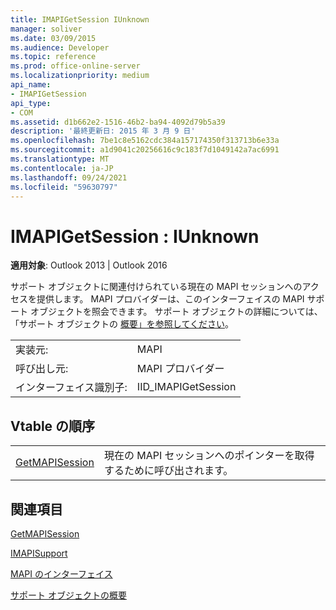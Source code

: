 ```yaml
---
title: IMAPIGetSession IUnknown
manager: soliver
ms.date: 03/09/2015
ms.audience: Developer
ms.topic: reference
ms.prod: office-online-server
ms.localizationpriority: medium
api_name:
- IMAPIGetSession
api_type:
- COM
ms.assetid: d1b662e2-1516-46b2-ba94-4092d79b5a39
description: '最終更新日: 2015 年 3 月 9 日'
ms.openlocfilehash: 7be1c8e5162cdc384a157174350f313713b6e33a
ms.sourcegitcommit: a1d9041c20256616c9c183f7d1049142a7ac6991
ms.translationtype: MT
ms.contentlocale: ja-JP
ms.lasthandoff: 09/24/2021
ms.locfileid: "59630797"
---
```

# <a name="imapigetsession--iunknown"></a>IMAPIGetSession : IUnknown

  
  
**適用対象**: Outlook 2013 | Outlook 2016 
  
サポート オブジェクトに関連付けられている現在の MAPI セッションへのアクセスを提供します。 MAPI プロバイダーは、このインターフェイスの MAPI サポート オブジェクトを照会できます。 サポート オブジェクトの詳細については、「サポート オブジェクトの [概要」を参照してください](support-object-overview.md)。
  
|||
|:-----|:-----|
|実装元:  <br/> |MAPI  <br/> |
|呼び出し元:  <br/> |MAPI プロバイダー  <br/> |
|インターフェイス識別子:  <br/> |IID_IMAPIGetSession  <br/> |
   
## <a name="vtable-order"></a>Vtable の順序

|||
|:-----|:-----|
|[GetMAPISession](imapigetsession-getmapisession.md) <br/> |現在の MAPI セッションへのポインターを取得するために呼び出されます。  <br/> |
   
## <a name="see-also"></a>関連項目



[GetMAPISession](imapigetsession-getmapisession.md)
  
[IMAPISupport](imapisupportiunknown.md)


[MAPI のインターフェイス](mapi-interfaces.md)
  
[サポート オブジェクトの概要](support-object-overview.md)


